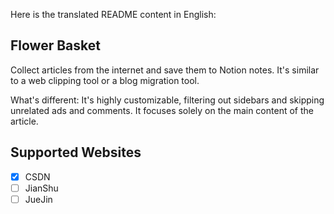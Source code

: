 Here is the translated README content in English:

## Flower Basket

Collect articles from the internet and save them to Notion notes. It's similar to a web clipping tool or a blog migration tool.

What's different: It's highly customizable, filtering out sidebars and skipping unrelated ads and comments. It focuses solely on the main content of the article.

## Supported Websites

- [x] CSDN
- [ ] JianShu
- [ ] JueJin